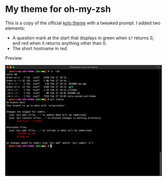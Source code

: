 # My theme for oh-my-zsh

This is a copy of the official [kolo theme](https://github.com/ohmyzsh/ohmyzsh/wiki/Themes#kolo) with a tweaked prompt. I added two elements:

- A question mark at the start that displays in green when `$?` returns 0, and red when it returns anything other than 0.
- The short hostname in red.

Preview:

![kolo custom theme screenshot](https://raw.githubusercontent.com/fabiendelpierre/my-zsh-theme/main/screenshot.png)

